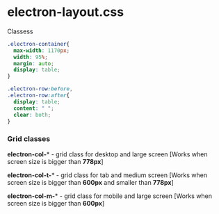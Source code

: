 # electron-layout.css


Classess

```css
.electron-container{
  max-width: 1170px;
  width: 95%;
  margin: auto;
  display: table;
}
```

```css
.electron-row:before,
.electron-row:after{
  display: table;
  content: " ";
  clear: both;
}
```

### Grid classes

**electron-col-***  - grid class for desktop and large screen [Works when screen size is bigger than **778px**]

**electron-col-t-***  - grid class for tab and medium screen [Works when screen size is bigger than **600px** and smaller than **778px**]

**electron-col-m-***  - grid class for mobile and large screen [Works when screen size is bigger than **600px**]
